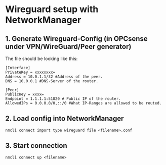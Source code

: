 # Wireguard setup with NetworkManager

## 1. Generate Wireguard-Config (in OPCsense under VPN/WireGuard/Peer generator)

The file should be looking like this:
```
[Interface]
PrivateKey = xxxxxxxx=
Address = 10.0.1.1/32 #Address of the peer.
DNS = 10.0.0.1 #DNS-Server of the router.

[Peer]
PublicKey = xxxx=
Endpoint = 1.1.1.1:51820 # Public IP of the router.
AllowedIPs = 0.0.0.0/0,::/0 #What IP-Ranges are allowed to be routed.
```

## 2. Load config into NetworkManager

```
nmcli connect import type wireguard file <filename>.conf
```

## 3. Start connection

```
nmcli connect up <filename>
```